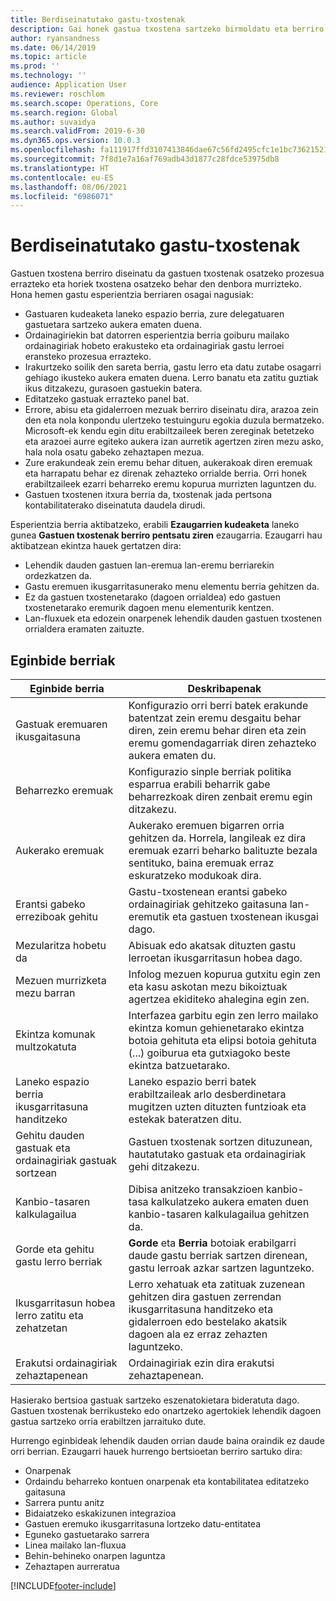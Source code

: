```yaml
---
title: Berdiseinatutako gastu-txostenak
description: Gai honek gastua txostena sartzeko birmoldatu eta berriro pentsatutako esperientziari buruzko informazioa eskaintzen du.
author: ryansandness
ms.date: 06/14/2019
ms.topic: article
ms.prod: ''
ms.technology: ''
audience: Application User
ms.reviewer: roschlom
ms.search.scope: Operations, Core
ms.search.region: Global
ms.author: suvaidya
ms.search.validFrom: 2019-6-30
ms.dyn365.ops.version: 10.0.3
ms.openlocfilehash: fa111917ffd3107413846dae67c56fd2495cfc1e1bc7362152138efd7bf3b869
ms.sourcegitcommit: 7f8d1e7a16af769adb43d1877c28fdce53975db8
ms.translationtype: HT
ms.contentlocale: eu-ES
ms.lasthandoff: 08/06/2021
ms.locfileid: "6986071"
---
```

# <a name="redesigned-expense-reports"></a>Berdiseinatutako gastu-txostenak

Gastuen txostena berriro diseinatu da gastuen txostenak osatzeko prozesua errazteko eta horiek txostena osatzeko behar den denbora murrizteko. Hona hemen gastu esperientzia berriaren osagai nagusiak:

- Gastuaren kudeaketa laneko espazio berria, zure delegatuaren gastuetara sartzeko aukera ematen duena.
- Ordainagiriekin bat datorren esperientzia berria goiburu mailako ordainagiriak hobeto erakusteko eta ordainagiriak gastu lerroei eransteko prozesua errazteko.
- Irakurtzeko soilik den sareta berria, gastu lerro eta datu zutabe osagarri gehiago ikusteko aukera ematen duena. Lerro banatu eta zatitu guztiak ikus ditzakezu, gurasoen gastuekin batera.
- Editatzeko gastuak errazteko panel bat.
- Errore, abisu eta gidalerroen mezuak berriro diseinatu dira, arazoa zein den eta nola konpondu ulertzeko testuinguru egokia duzula bermatzeko. Microsoft-ek kendu egin ditu erabiltzaileek beren zereginak betetzeko eta arazoei aurre egiteko aukera izan aurretik agertzen ziren mezu asko, hala nola osatu gabeko zehaztapen mezua.
- Zure erakundeak zein eremu behar dituen, aukerakoak diren eremuak eta harrapatu behar ez direnak zehazteko orrialde berria. Orri honek erabiltzaileek ezarri beharreko eremu kopurua murrizten laguntzen du.
- Gastuen txostenen itxura berria da, txostenak jada pertsona kontabilitaterako diseinatuta daudela dirudi.

Esperientzia berria aktibatzeko, erabili **Ezaugarrien kudeaketa** laneko gunea **Gastuen txostenak berriro pentsatu ziren** ezaugarria. Ezaugarri hau aktibatzean ekintza hauek gertatzen dira:

- Lehendik dauden gastuen lan-eremua lan-eremu berriarekin ordezkatzen da.
- Gastu eremuen ikusgarritasunerako menu elementu berria gehitzen da.
- Ez da gastuen txostenetarako (dagoen orrialdea) edo gastuen txostenetarako eremurik dagoen menu elementurik kentzen.
- Lan-fluxuek eta edozein onarpenek lehendik dauden gastuen txostenen orrialdera eramaten zaituzte.

## <a name="new-features"></a>Eginbide berriak

| Eginbide berria | Deskribapenak |
|---|----|
| Gastuak eremuaren ikusgaitasuna | Konfigurazio orri berri batek erakunde batentzat zein eremu desgaitu behar diren, zein eremu behar diren eta zein eremu gomendagarriak diren zehazteko aukera ematen du. |
| Beharrezko eremuak | Konfigurazio sinple berriak politika esparrua erabili beharrik gabe beharrezkoak diren zenbait eremu egin ditzakezu. |
| Aukerako eremuak | Aukerako eremuen bigarren orria gehitzen da. Horrela, langileak ez dira eremuak ezarri beharko balituzte bezala sentituko, baina eremuak erraz eskuratzeko modukoak dira. |
| Erantsi gabeko erreziboak gehitu | Gastu-txostenean erantsi gabeko ordainagiriak gehitzeko gaitasuna lan-eremutik eta gastuen txostenean ikusgai dago. |
| Mezularitza hobetu da | Abisuak edo akatsak dituzten gastu lerroetan ikusgarritasun hobea dago. |
| Mezuen murrizketa mezu barran| Infolog mezuen kopurua gutxitu egin zen eta kasu askotan mezu bikoiztuak agertzea ekiditeko ahalegina egin zen. |
| Ekintza komunak multzokatuta | Interfazea garbitu egin zen lerro mailako ekintza komun gehienetarako ekintza botoia gehituta eta elipsi botoia gehituta (...) goiburua eta gutxiagoko beste ekintza batzuetarako. |
| Laneko espazio berria ikusgarritasuna handitzeko | Laneko espazio berri batek erabiltzaileak arlo desberdinetara mugitzen uzten dituzten funtzioak eta estekak bateratzen ditu. |
| Gehitu dauden gastuak eta ordainagiriak gastuak sortzean | Gastuen txostenak sortzen dituzunean, hautatutako gastuak eta ordainagiriak gehi ditzakezu. |
| Kanbio-tasaren kalkulagailua | Dibisa anitzeko transakzioen kanbio-tasa kalkulatzeko aukera ematen duen kanbio-tasaren kalkulagailua gehitzen da. |
| Gorde eta gehitu gastu lerro berriak | **Gorde** eta **Berria** botoiak erabilgarri daude gastu berriak sartzen direnean, gastu lerroak azkar sartzen laguntzeko. |
| Ikusgarritasun hobea lerro zatitu eta zehatzetan | Lerro xehatuak eta zatituak zuzenean gehitzen dira gastuen zerrendan ikusgarritasuna handitzeko eta gidalerroen edo bestelako akatsik dagoen ala ez erraz zehazten laguntzeko. |
| Erakutsi ordainagiriak zehaztapenean | Ordainagiriak ezin dira erakutsi zehaztapenean. |

Hasierako bertsioa gastuak sartzeko eszenatokietara bideratuta dago. Gastuen txostenak berrikusteko edo onartzeko agertokiek lehendik dagoen gastua sartzeko orria erabiltzen jarraituko dute.

Hurrengo eginbideak lehendik dauden orrian daude baina oraindik ez daude orri berrian. Ezaugarri hauek hurrengo bertsioetan berriro sartuko dira:

- Onarpenak
- Ordaindu beharreko kontuen onarpenak eta kontabilitatea editatzeko gaitasuna
- Sarrera puntu anitz
- Bidaiatzeko eskakizunen integrazioa
- Gastuen eremuko ikusgarritasuna lortzeko datu-entitatea
- Eguneko gastuetarako sarrera
- Linea mailako lan-fluxua
- Behin-behineko onarpen laguntza
- Zehaztapen aurreratua


[!INCLUDE[footer-include](../includes/footer-banner.md)]